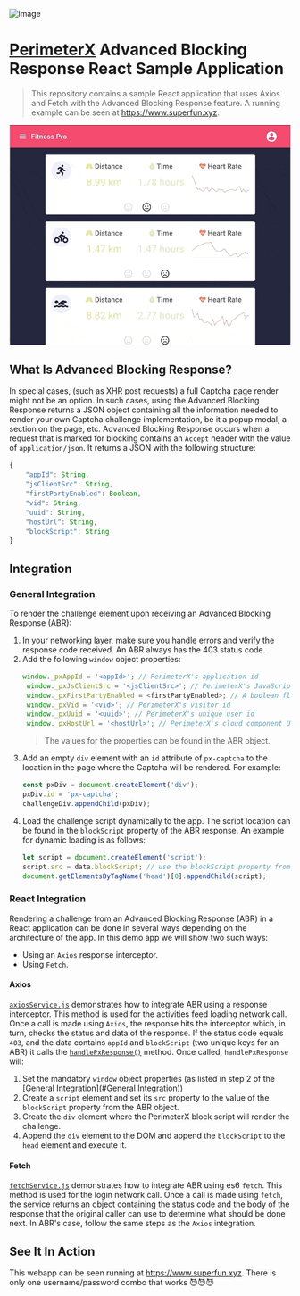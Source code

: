 ![image](https://storage.googleapis.com/perimeterx-logos/primary_logo_red_cropped.png)
# [PerimeterX](http://www.perimeterx.com) Advanced Blocking Response React Sample Application
> This repository contains a sample React application that uses Axios and Fetch with the Advanced Blocking Response feature. A running example can be seen at https://www.superfun.xyz.

![Superfun](./public/superfun.gif?raw=true)
## What Is Advanced Blocking Response?
In special cases, (such as XHR post requests) a full Captcha page render might not be an option. In such cases, using the Advanced Blocking Response returns a JSON object containing all the information needed to render your own Captcha challenge implementation, be it a popup modal, a section on the page, etc.
Advanced Blocking Response occurs when a request that is marked for blocking contains an `Accept` header with the value of `application/json`. It returns a JSON with the following structure:
```javascript
{
    "appId": String,
    "jsClientSrc": String,
    "firstPartyEnabled": Boolean,
    "vid": String,
    "uuid": String,
    "hostUrl": String,
    "blockScript": String
}
```
## Integration
### General Integration
To render the challenge element upon receiving an Advanced Blocking Response (ABR):
1. In your networking layer, make sure you handle errors and verify the response code received. An ABR always has the 403 status code.
2. Add the following `window` object properties:
    ```javascript
    window._pxAppId = '<appId>'; // PerimeterX's application id
     window._pxJsClientSrc = '<jsClientSrc>'; // PerimeterX's JavaScript sensor url
     window._pxFirstPartyEnabled = <firstPartyEnabled>; // A boolean flag indicating whether first party is enabled or not
     window._pxVid = '<vid>'; // PerimeterX's visitor id
     window._pxUuid = '<uuid>'; // PerimeterX's unique user id
     window._pxHostUrl = '<hostUrl>'; // PerimeterX's cloud component URL
    ```
    > The values for the properties can be found in the ABR object.
3. Add an empty `div` element with an `id` attribute of `px-captcha` to the location in the page where the Captcha will be rendered. For example:
    ```javascript
    const pxDiv = document.createElement('div');
    pxDiv.id = 'px-captcha';
    challengeDiv.appendChild(pxDiv);
    ```
4. Load the challenge script dynamically to the app. The script location can be found in the `blockScript` property of the ABR response. An example for dynamic loading is as follows:
    ```javascript
    let script = document.createElement('script');
    script.src = data.blockScript; // use the blockScript property from the Advanced Blocking Response result.
    document.getElementsByTagName('head')[0].appendChild(script);
    ```
### React Integration
Rendering a challenge from an Advanced Blocking Response (ABR) in a React application can be done in several ways depending on the architecture of the app. In this demo app we will show two such ways:
-   Using an `Axios` response interceptor.
-   Using `Fetch`.
#### Axios
[`axiosService.js`](https://github.com/PerimeterX/perimeterx-abr-react-demo/blob/master/src/services/axiosService.js) demonstrates how to integrate ABR using a response interceptor. This method is used for the activities feed loading network call. Once a call is made using `Axios`, the response hits the interceptor which, in turn, checks the status and data of the response. If the status code equals `403`, and the data contains `appId` and `blockScript` (two unique keys for an ABR) it calls the [`handlePxResponse()`](https://github.com/PerimeterX/perimeterx-abr-react-demo/blob/master/src/services/axiosService.js#L23) method.
Once called, `handlePxResponse` will:
1. Set the mandatory `window` object properties (as listed in step 2 of the [General Integration](#General Integration))
2. Create a `script` element and set its `src` property to the value of the `blockScript` property from the ABR object.
3. Create the `div` element where the PerimeterX block script will render the challenge.
4. Append the `div` element to the DOM and append the `blockScript` to the `head` element and execute it.
#### Fetch
[`fetchService.js`](https://github.com/PerimeterX/perimeterx-abr-react-demo/blob/master/src/services/FetchService.js) demonstrates how to integrate ABR using es6 `fetch`. This method is used for the login network call. Once a call is made using `fetch`, the service returns an object containing the status code and the body of the response that the original caller can use to determine what should be done next. In ABR's case, follow the same steps as the `Axios` integration.
## See It In Action
This webapp can be seen running at https://www.superfun.xyz.
There is only one username/password combo that works 😈😈😈
